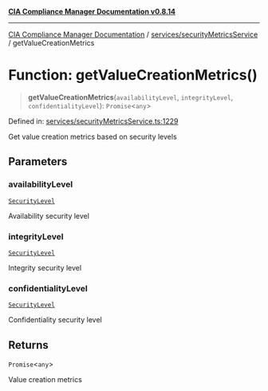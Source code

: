 [**CIA Compliance Manager Documentation v0.8.14**](../../../README.md)

***

[CIA Compliance Manager Documentation](../../../modules.md) / [services/securityMetricsService](../README.md) / getValueCreationMetrics

# Function: getValueCreationMetrics()

> **getValueCreationMetrics**(`availabilityLevel`, `integrityLevel`, `confidentialityLevel`): `Promise`\<`any`\>

Defined in: [services/securityMetricsService.ts:1229](https://github.com/Hack23/cia-compliance-manager/blob/257dd569f432a46611a1746c832a7e3d29232229/src/services/securityMetricsService.ts#L1229)

Get value creation metrics based on security levels

## Parameters

### availabilityLevel

[`SecurityLevel`](../../../types/cia/type-aliases/SecurityLevel.md)

Availability security level

### integrityLevel

[`SecurityLevel`](../../../types/cia/type-aliases/SecurityLevel.md)

Integrity security level

### confidentialityLevel

[`SecurityLevel`](../../../types/cia/type-aliases/SecurityLevel.md)

Confidentiality security level

## Returns

`Promise`\<`any`\>

Value creation metrics
